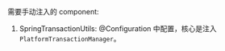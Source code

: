 需要手动注入的 component:

1. SpringTransactionUtils: @Configuration 中配置，核心是注入 `PlatformTransactionManager`。